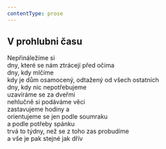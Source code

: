 ```yaml
---
contentType: prose
---
```


## V prohlubni času

Nepřináležíme si  
dny, které se nám ztrácejí před očima  
dny, kdy mlčíme  
kdy je dům osamocený, odtažený od všech ostatních  
dny, kdy nic nepotřebujeme  
uzavíráme se za dveřmi  
nehlučně si podáváme věci  
zastavujeme hodiny a  
orientujeme se jen podle soumraku  
a podle potřeby spánku  
trvá to týdny, než se z toho zas probudíme  
a vše je pak stejné jak dřív
